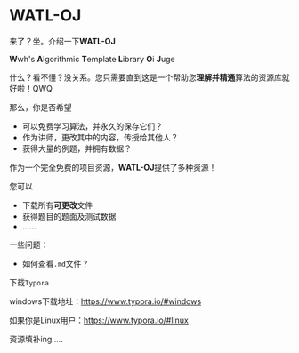 # WATL-OJ

来了？坐。介绍一下**WATL-OJ**

**W**wh's **A**lgorithmic **T**emplate **L**ibrary **O**i **J**uge

什么？看不懂？没关系。您只需要直到这是一个帮助您**理解并精通**算法的资源库就好啦！QWQ

那么，你是否希望

- 可以免费学习算法，并永久的保存它们？
- 作为讲师，更改其中的内容，传授给其他人？
- 获得大量的例题，并拥有数据？

作为一个完全免费的项目资源，**WATL-OJ**提供了多种资源！

您可以

- 下载所有**可更改**文件
- 获得题目的题面及测试数据
- ......

一些问题：

- 如何查看`.md`文件？

下载`Typora`

windows下载地址：https://www.typora.io/#windows

如果你是Linux用户：https://www.typora.io/#linux

资源填补ing.....
